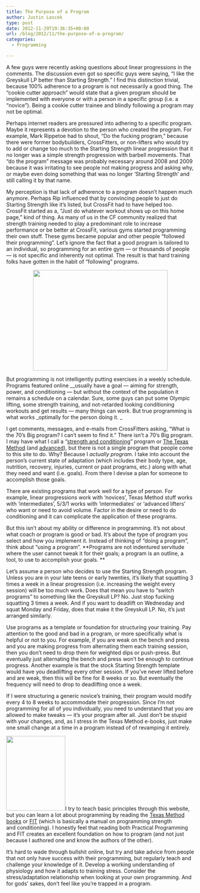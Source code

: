 ```yaml
---
title: The Purpose of a Program
author: Justin Lascek
type: post
date: 2012-11-29T19:36:35+00:00
url: /blog/2012/11/the-purpose-of-a-program/
categories:
  - Programming

---
```

A few guys were recently asking questions about linear progressions in the comments. The discussion even got so specific guys were saying, &#8220;I like the Greyskull LP better than Starting Strength.&#8221; I find this distinction trivial, because 100% adherence to a program is not necessarily a good thing. The &#8220;cookie cutter approach&#8221; would state that a given program should be implemented with everyone or with a person in a specific group (i.e. a &#8220;novice&#8221;). Being a cookie cutter trainee and blindly following a program may not be optimal.

Perhaps internet readers are pressured into adhering to a specific program. Maybe it represents a devotion to the person who created the program. For example, Mark Rippetoe had to shout, &#8220;Do the fucking program,&#8221; because there were former bodybuilders, CrossFitters, or non-lifters who would try to add or change too much to the Starting Strength linear progression that it no longer was a simple strength progression with barbell movements. That &#8220;do the program&#8221; message was probably necessary around 2008 and 2009 because it was irritating to see people not making progress and asking why, or maybe even doing something that was no longer &#8216;Starting Strength&#8217; and still calling it by that name.

My perception is that lack of adherence to a program doesn&#8217;t happen much anymore. Perhaps Rip influenced that by convincing people to just do Starting Strength like it&#8217;s listed, but CrossFit had to have helped too. CrossFit started as a, &#8220;Just do whatever workout shows up on this home page,&#8221; kind of thing. As many of us in the CF community realized that strength training needed to play a predominant role to increase performance or be better at CrossFit, various gyms started programming their own stuff. These gyms became popular and other people &#8220;followed their programming&#8221;. Let&#8217;s ignore the fact that a good program is tailored to an individual, so programming for an entire gym &#8212; or thousands of people &#8212; is not specific and inherently not optimal. The result is that hard training folks have gotten in the habit of &#8220;following&#8221; programs.

<p style="text-align: center;">
  <a href="/2012/11/308054_535503126465939_998170966_n.jpg"><img data-attachment-id="8134" data-permalink="/blog/2012/11/the-purpose-of-a-program/308054_535503126465939_998170966_n/" data-orig-file="/2012/11/308054_535503126465939_998170966_n.jpg" data-orig-size="520,390" data-comments-opened="1" data-image-meta="{&quot;aperture&quot;:&quot;0&quot;,&quot;credit&quot;:&quot;&quot;,&quot;camera&quot;:&quot;&quot;,&quot;caption&quot;:&quot;&quot;,&quot;created_timestamp&quot;:&quot;0&quot;,&quot;copyright&quot;:&quot;&quot;,&quot;focal_length&quot;:&quot;0&quot;,&quot;iso&quot;:&quot;0&quot;,&quot;shutter_speed&quot;:&quot;0&quot;,&quot;title&quot;:&quot;&quot;}" data-image-title="308054_535503126465939_998170966_n" data-image-description="" data-medium-file="/2012/11/308054_535503126465939_998170966_n-200x150.jpg" data-large-file="/2012/11/308054_535503126465939_998170966_n-450x337.jpg" class=" wp-image-8134 aligncenter" title="308054_535503126465939_998170966_n" src="/2012/11/308054_535503126465939_998170966_n-450x337.jpg" alt="" width="360" height="270" srcset="/2012/11/308054_535503126465939_998170966_n-450x337.jpg 450w, /2012/11/308054_535503126465939_998170966_n-150x112.jpg 150w, /2012/11/308054_535503126465939_998170966_n-200x150.jpg 200w, /2012/11/308054_535503126465939_998170966_n-400x300.jpg 400w, /2012/11/308054_535503126465939_998170966_n.jpg 520w" sizes="(max-width: 360px) 100vw, 360px" /></a>
</p>

But programming is not intelligently putting exercises in a weekly schedule. Programs featured online __usually have a goal &#8212; aiming for strength, power, and conditioning &#8212; but without the context of the population it remains a schedule on a calendar. Sure, some guys can put some Olympic lifting, some strength training, and not-retarded looking conditioning workouts and get results &#8212; many things can work. But true programming is what works _optimally for the person doing it. _

I get comments, messages, and e-mails from CrossFitters asking, &#8220;What is the 70&#8217;s Big program? I can&#8217;t seem to find it.&#8221; There isn&#8217;t a 70&#8217;s Big program. I may have what I call a &#8220;<a href="http://www.google.com/url?sa=t&rct=j&q=&esrc=s&source=web&cd=1&cad=rja&ved=0CC4QFjAA&url=http%3A%2F%2F70sbig.com%2Fwp-content%2Fuploads%2Ffiles%2FArticles%2FLascek_S%26CP_v2.0.pdf&ei=irC3UP3YKO3iyAHeiYC4DQ&usg=AFQjCNEd1VXWnWcrqPJ7JcOr6RIdptHrbw" target="_blank">strength and conditioning</a>&#8221; program or <a href="/books/the-texas-method-part-1/" target="_blank">The Texas Method</a> (and <a href="/books/the-texas-method-advanced/" target="_blank">advanced</a>), but there is not a single program that people come to this site to do. Why? Because I _actually program_. I take into account the person&#8217;s current state of adaptation (which includes their body type, age, nutrition, recovery, injuries, current or past programs, etc.) along with what they need and want (i.e. goals). From there I devise a plan for someone to accomplish those goals.

There are existing programs that work well for a type of person. For example, linear progressions work with &#8216;novices&#8217;, Texas Method stuff works with &#8216;intermediates&#8217;, 5/3/1 works with &#8216;intermediates&#8217; or &#8216;advanced lifters&#8217; who want or need to avoid volume. Factor in the desire or need to do conditioning and it can complicate the application of these programs.

But this isn&#8217;t about my ability or difference in programming. It&#8217;s not about what coach or program is good or bad. It&#8217;s about the type of program you select and how you implement it. Instead of thinking of &#8220;doing a program&#8221;, think about &#8220;using a program&#8221;. **Programs are not indentured servitude where the user cannot tweak it for their goals; a program is an outline, a tool, to use to accomplish your goals. **

Let&#8217;s assume a person who decides to use the Starting Strength program. Unless you are in your late teens or early twenties, it&#8217;s likely that squatting 3 times a week in a linear progression (i.e. increasing the weight every session) will be too much work. Does that mean you have to &#8220;switch programs&#8221; to something like the Greyskull LP? No. Just stop fucking squatting 3 times a week. And if you want to deadlift on Wednesday and squat Monday and Friday, does that make it the Greyskull LP. No, it&#8217;s just arranged similarly.

Use programs as a template or foundation for structuring your training. Pay attention to the good and bad in a program, or more specifically what is helpful or not to you. For example, if you are weak on the bench and press and you are making progress from alternating them each training session, then you don&#8217;t need to drop them for weighted dips or push-press. But eventually just alternating the bench and press won&#8217;t be enough to continue progress. Another example is that the stock Starting Strength template would have you deadlifting every other session. If you&#8217;ve never lifted before and are weak, then this will be fine for 8 weeks or so. But eventually the frequency will need to drop to deadlifting once a week.

If I were structuring a generic novice&#8217;s training, their program would modify every 4 to 8 weeks to accommodate their progression. Since I&#8217;m not programming for all of you individually, you need to understand that you are allowed to make tweaks &#8212; it&#8217;s your program after all. Just don&#8217;t be stupid with your changes, and, as I stress in the Texas Method e-books, just make one small change at a time in a program instead of of revamping it entirely.

[<img data-attachment-id="7056" data-permalink="/books/fit-ccover-small-2/" data-orig-file="/2012/06/FIT-Ccover-small.jpg" data-orig-size="200,252" data-comments-opened="1" data-image-meta="{&quot;aperture&quot;:&quot;0&quot;,&quot;credit&quot;:&quot;&quot;,&quot;camera&quot;:&quot;&quot;,&quot;caption&quot;:&quot;&quot;,&quot;created_timestamp&quot;:&quot;0&quot;,&quot;copyright&quot;:&quot;&quot;,&quot;focal_length&quot;:&quot;0&quot;,&quot;iso&quot;:&quot;0&quot;,&quot;shutter_speed&quot;:&quot;0&quot;,&quot;title&quot;:&quot;&quot;}" data-image-title="FIT Ccover small" data-image-description="" data-medium-file="/2012/06/FIT-Ccover-small-158x200.jpg" data-large-file="/2012/06/FIT-Ccover-small.jpg" class="alignright size-medium wp-image-7056" title="FIT Ccover small" src="/2012/06/FIT-Ccover-small-158x200.jpg" alt="" width="158" height="200" srcset="/2012/06/FIT-Ccover-small-158x200.jpg 158w, /2012/06/FIT-Ccover-small-119x150.jpg 119w, /2012/06/FIT-Ccover-small.jpg 200w" sizes="(max-width: 158px) 100vw, 158px" />][1]I try to teach basic principles through this website, but you can learn a lot about programming by reading the <a href="/books/" target="_blank">Texas Method books</a> or <a href="http://www.amazon.com/gp/product/0615497063/ref=as_li_ss_tl?ie=UTF8&camp=1789&creative=390957&creativeASIN=0615497063&linkCode=as2&tag=70sbi-20" target="_blank">FIT</a> (which is basically a manual on programming strength and conditioning). I honestly feel that reading both Practical Programming and FIT creates an excellent foundation on how to program (and not just because I authored one and know the authors of the other).

It&#8217;s hard to wade through bullshit online, but try and take advice from people that not only have success with their programming, but regularly teach and challenge your knowledge of it. Develop a working understanding of physiology and how it adapts to training stress. Consider the stress/adaptation relationship when looking at your own programming. And for gods&#8217; sakes, don&#8217;t feel like you&#8217;re trapped in a program.

&nbsp;

 [1]: http://www.amazon.com/gp/product/0615497063/ref=as_li_ss_tl?ie=UTF8&camp=1789&creative=390957&creativeASIN=0615497063&linkCode=as2&tag=70sbi-20
